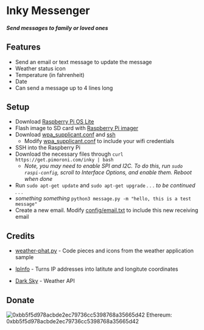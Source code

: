 # Inky Messenger 

##### _Send messages to family or loved ones_

## Features
- Send an email or text message to update the message
- Weather status icon
- Temperature (in fahrenheit)
- Date
- Can send a message up to 4 lines long
  
## Setup
- Download [Raspberry Pi OS Lite](https://www.raspberrypi.org/software/operating-systems/)
- Flash image to SD card with [Raspberry Pi imager](https://www.raspberrypi.org/software/)
- Download [wpa_supplicant.conf](wpa_supplicant.conf) and [ssh](ssh)
  - Modify [wpa_supplicant.conf](wpa_supplicant.conf) to include your wifi credentials
- SSH into the Raspberry Pi
- Download the necessary files through `curl https://get.pimoroni.com/inky | bash`
  - _Note, you may need to enable SPI and I2C. To do this, run `sudo raspi-config`, scroll to Interface Options, and enable them. Reboot when done_
- Run `sudo apt-get update` and `sudo apt-get upgrade`
_. . . to be continued . . ._
- _something something_ `python3 message.py -m "hello, this is a test message"`
- Create a new email. Modify [config/email.txt](config/email.txt) to include this new receiving email

## Credits
- [weather-phat.py] - Code pieces and icons from the weather application sample
- [IpInfo] - Turns IP addresses into latitute and longitute coordinates
- [Dark Sky] - Weather API


   [weather-phat.py]: <https://github.com/pimoroni/inky/blob/master/examples/phat/weather-phat.py>
   [IpInfo]: <https://ipinfo.io/>
   [Dark Sky]: <https://darksky.net/>

## Donate
![0xbb5f5d978acbde2ec79736cc5398768a35665d42](resources/eth_donate)
Ethereum: 0xbb5f5d978acbde2ec79736cc5398768a35665d42